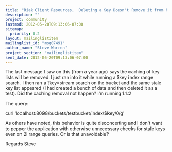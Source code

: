 ```yaml
---
title: "Riak Client Resources,	Deleting a Key Doesn't Remove it from bucket.keys"
description: ""
project: community
lastmod: 2012-05-20T09:13:06-07:00
sitemap:
  priority: 0.2
layout: mailinglistitem
mailinglist_id: "msg07491"
author_name: "Steve Warren"
project_section: "mailinglistitem"
sent_date: 2012-05-20T09:13:06-07:00
---
```



The last message I saw on this (from a year ago) says the caching of key
lists will be removed. I just ran into it while running a $key index range
search. I then ran a ?key=stream search on the bucket and the same stale
key list appeared (I had created a bunch of data and then deleted it as a
test). Did the caching removal not happen? I'm running 1.1.2

The query:

curl 'localhost:8098/buckets/testbucket/index/$key/0/g'

As others have noted, this behavior is quite disconcerting and I don't want
to pepper the application with otherwise unnecessary checks for stale keys
even on 2i range queries. Or is that unavoidable?

Regards
Steve

